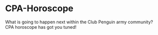 # CPA-Horoscope
What is going to happen next within the Club Penguin army community? CPA horoscope has got you tuned!
